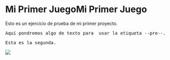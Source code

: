 
# Mi Primer JuegoMi Primer Juego
Esto es un ejercicio de prueba de mi primer proyecto.


<pre>Aquí pondremos algo de texto para  usar la etiqueta --pre--.</pre>
<pre>Esta es la segunda.</pre>

![](https://scontent-mad1-1.xx.fbcdn.net/v/t39.30808-6/407952953_873833264435123_1549862208628309999_n.jpg?_nc_cat=101&ccb=1-7&_nc_sid=efb6e6&_nc_ohc=QUafGagUd1YAX_tVerh&_nc_ht=scontent-mad1-1.xx&oh=00_AfCXBarI3P1nJRWW3H08u_mI5cZxIlJcD9dxYmTNjNAyRg&oe=65785968)
